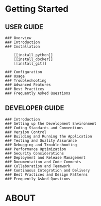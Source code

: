 # Getting Started
## USER GUIDE
	### Overview
	### Introduction
	### Installation

		[[install_python]]
		[[install_docker]]
		[[install_git]]
	
	### Configuration
	### Usage
	### Troubleshooting
	### Advanced Features
	### Best Practices
	### Frequently Asked Questions

## DEVELOPER GUIDE
	### Introduction
	### Setting up the Development Environment
	### Coding Standards and Conventions
	### Version Control
	### Building and Running the Application
	### Testing and Quality Assurance
	### Debugging and Troubleshooting
	### Performance Optimization
	### Security Considerations
	### Deployment and Release Management
	### Documentation and Code Comments
	### Collaboration and Teamwork
	### Continuous Integration and Delivery
	### Best Practices and Design Patterns
	### Frequently Asked Questions
# ABOUT